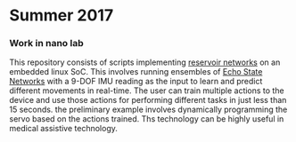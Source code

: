 # Summer 2017
### Work in nano lab

This repository consists of scripts implementing [reservoir networks](https://en.wikipedia.org/wiki/Reservoir_computing#:~:text=Reservoir%20computing%20is%20a%20framework,linear%20system%20called%20a%20reservoir.)
on an embedded linux SoC. This involves running ensembles of [Echo State Networks](http://www.scholarpedia.org/article/Echo_state_network) with a 9-DOF IMU reading as the input 
to learn and predict different movements in real-time. The user can train multiple actions to the device and use those actions for performing different tasks in just less than 15 seconds. the preliminary example involves dynamically programming the servo based on the actions trained.
Ths technology can be highly useful in medical assistive technology. 
